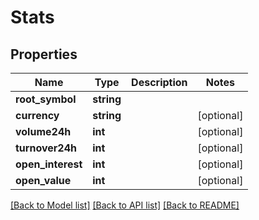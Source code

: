 # Stats

## Properties
Name | Type | Description | Notes
------------ | ------------- | ------------- | -------------
**root_symbol** | **string** |  | 
**currency** | **string** |  | [optional] 
**volume24h** | **int** |  | [optional] 
**turnover24h** | **int** |  | [optional] 
**open_interest** | **int** |  | [optional] 
**open_value** | **int** |  | [optional] 

[[Back to Model list]](../README.md#documentation-for-models) [[Back to API list]](../README.md#documentation-for-api-endpoints) [[Back to README]](../README.md)



